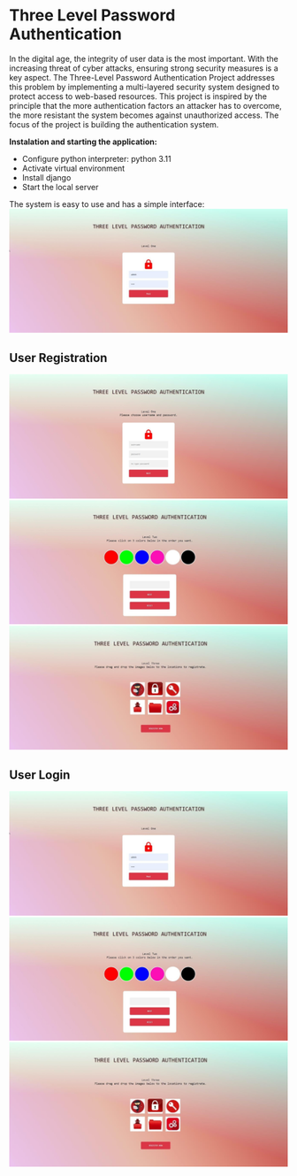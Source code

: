 # Three Level Password Authentication
In the digital age, the integrity of user data is the most important. With the increasing threat of cyber attacks, ensuring strong security measures is a key aspect. The Three-Level Password Authentication Project addresses this problem by implementing 
a multi-layered security system designed to protect access to web-based resources. This project is inspired by the principle that the more authentication factors an attacker has to overcome, the more resistant the system becomes against unauthorized access. The focus of the project is building the authentication system.

**Instalation and starting the application:**
   - Configure python interpreter: python 3.11
   - Activate virtual environment
   - Install django
   - Start the local server

The system is easy to use and has a simple interface:
![Image Alt Text](https://github.com/MarijaDodevska/ThreeLevelPasswordAuthentication/blob/main/img/log1.jpg?raw=true)

## User Registration


![Image Alt Text](https://github.com/MarijaDodevska/ThreeLevelPasswordAuthentication/blob/main/img/reg1.jpg?raw=true)
![Image Alt Text](https://github.com/MarijaDodevska/ThreeLevelPasswordAuthentication/blob/main/img/reg2.jpg?raw=true)
![Image Alt Text](https://github.com/MarijaDodevska/ThreeLevelPasswordAuthentication/blob/main/img/reg3.jpg?raw=true)

## User Login
![Image Alt Text](https://github.com/MarijaDodevska/ThreeLevelPasswordAuthentication/blob/main/img/log1.jpg?raw=true)
![Image Alt Text](https://github.com/MarijaDodevska/ThreeLevelPasswordAuthentication/blob/main/img/reg2.jpg?raw=true)
![Image Alt Text](https://github.com/MarijaDodevska/ThreeLevelPasswordAuthentication/blob/main/img/reg3.jpg?raw=true)
